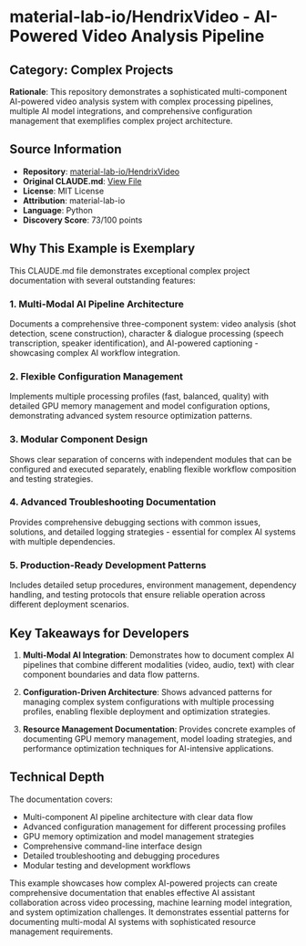 # material-lab-io/HendrixVideo - AI-Powered Video Analysis Pipeline

## Category: Complex Projects

**Rationale**: This repository demonstrates a sophisticated multi-component AI-powered video analysis system with complex processing pipelines, multiple AI model integrations, and comprehensive configuration management that exemplifies complex project architecture.

## Source Information

- **Repository**: [material-lab-io/HendrixVideo](https://github.com/material-lab-io/HendrixVideo)
- **Original CLAUDE.md**: [View File](https://github.com/material-lab-io/HendrixVideo/blob/main/CLAUDE.md)
- **License**: MIT License
- **Attribution**: material-lab-io
- **Language**: Python
- **Discovery Score**: 73/100 points

## Why This Example is Exemplary

This CLAUDE.md file demonstrates exceptional complex project documentation with several outstanding features:

### 1. Multi-Modal AI Pipeline Architecture
Documents a comprehensive three-component system: video analysis (shot detection, scene construction), character & dialogue processing (speech transcription, speaker identification), and AI-powered captioning - showcasing complex AI workflow integration.

### 2. Flexible Configuration Management
Implements multiple processing profiles (fast, balanced, quality) with detailed GPU memory management and model configuration options, demonstrating advanced system resource optimization patterns.

### 3. Modular Component Design
Shows clear separation of concerns with independent modules that can be configured and executed separately, enabling flexible workflow composition and testing strategies.

### 4. Advanced Troubleshooting Documentation
Provides comprehensive debugging sections with common issues, solutions, and detailed logging strategies - essential for complex AI systems with multiple dependencies.

### 5. Production-Ready Development Patterns
Includes detailed setup procedures, environment management, dependency handling, and testing protocols that ensure reliable operation across different deployment scenarios.

## Key Takeaways for Developers

1. **Multi-Modal AI Integration**: Demonstrates how to document complex AI pipelines that combine different modalities (video, audio, text) with clear component boundaries and data flow patterns.

2. **Configuration-Driven Architecture**: Shows advanced patterns for managing complex system configurations with multiple processing profiles, enabling flexible deployment and optimization strategies.

3. **Resource Management Documentation**: Provides concrete examples of documenting GPU memory management, model loading strategies, and performance optimization techniques for AI-intensive applications.

## Technical Depth

The documentation covers:
- Multi-component AI pipeline architecture with clear data flow
- Advanced configuration management for different processing profiles
- GPU memory optimization and model management strategies
- Comprehensive command-line interface design
- Detailed troubleshooting and debugging procedures
- Modular testing and development workflows

This example showcases how complex AI-powered projects can create comprehensive documentation that enables effective AI assistant collaboration across video processing, machine learning model integration, and system optimization challenges. It demonstrates essential patterns for documenting multi-modal AI systems with sophisticated resource management requirements.
